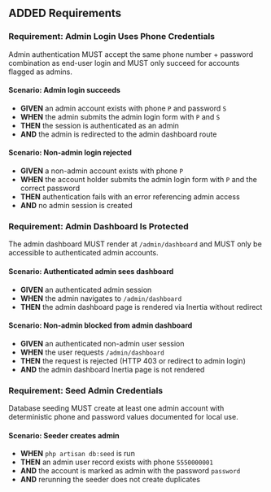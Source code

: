 ## ADDED Requirements
### Requirement: Admin Login Uses Phone Credentials
Admin authentication MUST accept the same phone number + password combination as end-user login and MUST only succeed for accounts flagged as admins.

#### Scenario: Admin login succeeds
- **GIVEN** an admin account exists with phone `P` and password `S`
- **WHEN** the admin submits the admin login form with `P` and `S`
- **THEN** the session is authenticated as an admin
- **AND** the admin is redirected to the admin dashboard route

#### Scenario: Non-admin login rejected
- **GIVEN** a non-admin account exists with phone `P`
- **WHEN** the account holder submits the admin login form with `P` and the correct password
- **THEN** authentication fails with an error referencing admin access
- **AND** no admin session is created

### Requirement: Admin Dashboard Is Protected
The admin dashboard MUST render at `/admin/dashboard` and MUST only be accessible to authenticated admin accounts.

#### Scenario: Authenticated admin sees dashboard
- **GIVEN** an authenticated admin session
- **WHEN** the admin navigates to `/admin/dashboard`
- **THEN** the admin dashboard page is rendered via Inertia without redirect

#### Scenario: Non-admin blocked from admin dashboard
- **GIVEN** an authenticated non-admin user session
- **WHEN** the user requests `/admin/dashboard`
- **THEN** the request is rejected (HTTP 403 or redirect to admin login)
- **AND** the admin dashboard Inertia page is not rendered

### Requirement: Seed Admin Credentials
Database seeding MUST create at least one admin account with deterministic phone and password values documented for local use.

#### Scenario: Seeder creates admin
- **WHEN** `php artisan db:seed` is run
- **THEN** an admin user record exists with phone `5550000001`
- **AND** the account is marked as admin with the password `password`
- **AND** rerunning the seeder does not create duplicates
